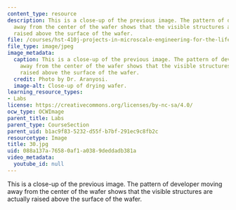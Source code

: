 ```yaml
---
content_type: resource
description: This is a close-up of the previous image. The pattern of developer moving
  away from the center of the wafer shows that the visible structures are actually
  raised above the surface of the wafer.
file: /courses/hst-410j-projects-in-microscale-engineering-for-the-life-sciences-spring-2007/088a137a76580af1a0389deddadb381a_30.jpg
file_type: image/jpeg
image_metadata:
  caption: This is a close-up of the previous image. The pattern of developer moving
    away from the center of the wafer shows that the visible structures are actually
    raised above the surface of the wafer.
  credit: Photo by Dr. Aranyosi.
  image-alt: Close-up of drying wafer.
learning_resource_types:
- Labs
license: https://creativecommons.org/licenses/by-nc-sa/4.0/
ocw_type: OCWImage
parent_title: Labs
parent_type: CourseSection
parent_uid: b1ac9f83-5232-d55f-b7bf-291ec9c8fb2c
resourcetype: Image
title: 30.jpg
uid: 088a137a-7658-0af1-a038-9deddadb381a
video_metadata:
  youtube_id: null
---
```

This is a close-up of the previous image. The pattern of developer moving away from the center of the wafer shows that the visible structures are actually raised above the surface of the wafer.